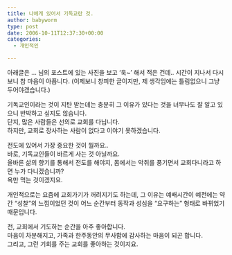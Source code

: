 ```yaml
---
title: 나에게 있어서 기독교란 것.
author: babyworm
type: post
date: 2006-10-11T12:37:30+00:00
categories:
  - 개인적인

---
```

아래글은 &#8230; 님의 포스트에 있는 사진을 보고 &#8216;욱~&#8217; 해서 적은 건데.. 시간이 지나서 다시보니 참 마음이 아픕니다. (이제보니 창피한 글이지만, 제 생각임에는 틀림없으니 그냥 두어야겠습니다.)

기독교인이라는 것이 지탄 받는데는 충분히 그 이유가 있다는 것을 너무나도 잘 알고 있으니 반박하고 싶지도 않습니다.  
단지, 많은 사람들은 선의로 교회를 다닙니다.  
하지만, 교회로 장사하는 사람이 없다고 이야기 못하겠습니다. 

전도에 있어서 가장 중요한 것이 뭘까요..  
바로, 기독교인들이 바르게 사는 것 아닐까요.  
올바른 삶의 향기를 통해서 전도를 해야지, 몸에서는 악취를 풍기면서 교회다니라고 하면 누가 다니겠습니까?  
욕만 먹는 것이겠지요. 

개인적으로는 요즘에 교회가기가 꺼려지기도 하는데, 그 이유는 예배시간이 예전에는 약간 &#8220;성찰&#8221;의 느낌이었던 것이 어느 순간부터 동작과 성심을 &#8220;요구하는&#8221; 형태로 바뀌었기 때문입니다. 

전, 교회에서 기도하는 순간을 아주 좋아합니다.  
마음이 차분해지고, 가족과 한주동안의 무사함에 감사하는 마음이 되곤 합니다.  
그리고, 그런 기회를 주는 교회를 좋아하는 것이지요.